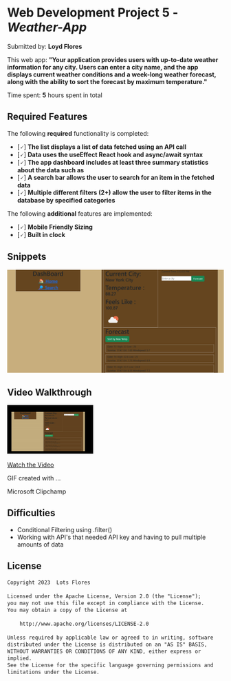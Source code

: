 # Web Development Project 5 - _Weather-App_

Submitted by: **Loyd Flores**

This web app: **"Your application provides users with up-to-date weather information for any city. Users can enter a city name, and the app displays current weather conditions and a week-long weather forecast, along with the ability to sort the forecast by maximum temperature."**

Time spent: **5** hours spent in total

## Required Features

The following **required** functionality is completed:

- [🗸] **The list displays a list of data fetched using an API call**
- [🗸] **Data uses the useEffect React hook and async/await syntax**
- [🗸] **The app dashboard includes at least three summary statistics about the data such as**
- [🗸] **A search bar allows the user to search for an item in the fetched data**
- [🗸] **Multiple different filters (2+) allow the user to filter items in the database by specified categories**

The following **additional** features are implemented:

- [🗸] **Mobile Friendly Sizing**
- [🗸] **Built in clock**

## Snippets

<img src='src/assets/screenshot.png' title='start-image' width='' alt='snippet' />

## Video Walkthrough

<img src="src/assets/vid.gif" alt="pokegif" width="200">

[Watch the Video](https://clipchamp.com/watch/QacA9tfKFOt)

<!-- Replace this with whatever GIF tool you used! -->

GIF created with ...

Microsoft Clipchamp

## Difficulties

- Conditional Filtering using .filter()
- Working with API's that needed API key and having to pull multiple amounts of data

## License

    Copyright 2023  Lots Flores

    Licensed under the Apache License, Version 2.0 (the "License");
    you may not use this file except in compliance with the License.
    You may obtain a copy of the License at

        http://www.apache.org/licenses/LICENSE-2.0

    Unless required by applicable law or agreed to in writing, software
    distributed under the License is distributed on an "AS IS" BASIS,
    WITHOUT WARRANTIES OR CONDITIONS OF ANY KIND, either express or implied.
    See the License for the specific language governing permissions and
    limitations under the License.
